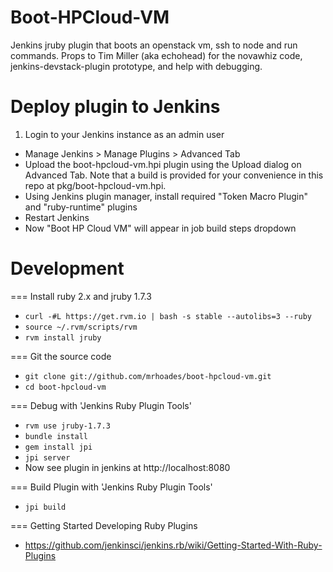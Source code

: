 Boot-HPCloud-VM
===============

Jenkins jruby plugin that boots an openstack vm, ssh to node and run commands. Props to Tim Miller (aka echohead) for the novawhiz code, jenkins-devstack-plugin prototype, and help with debugging.

# Deploy plugin to Jenkins

1. Login to your Jenkins instance as an admin user
* Manage Jenkins > Manage Plugins > Advanced Tab
* Upload the boot-hpcloud-vm.hpi plugin using the Upload dialog on Advanced Tab. Note that a build is provided for your convenience in this repo at pkg/boot-hpcloud-vm.hpi.
* Using Jenkins plugin manager, install required "Token Macro Plugin" and "ruby-runtime" plugins
* Restart Jenkins
* Now "Boot HP Cloud VM" will appear in job build steps dropdown


# Development

=== Install ruby 2.x and jruby 1.7.3
* `curl -#L https://get.rvm.io | bash -s stable --autolibs=3 --ruby`
* `source ~/.rvm/scripts/rvm`
* `rvm install jruby`

=== Git the source code

* `git clone git://github.com/mrhoades/boot-hpcloud-vm.git`
* `cd boot-hpcloud-vm`

=== Debug with 'Jenkins Ruby Plugin Tools'
* `rvm use jruby-1.7.3`
* `bundle install`
* `gem install jpi` 
* `jpi server`
* Now see plugin in jenkins at http://localhost:8080

=== Build Plugin with 'Jenkins Ruby Plugin Tools'
* `jpi build` 

=== Getting Started Developing Ruby Plugins
* https://github.com/jenkinsci/jenkins.rb/wiki/Getting-Started-With-Ruby-Plugins

